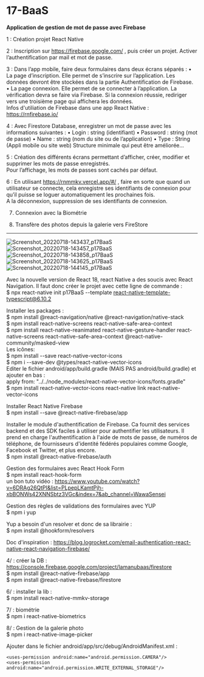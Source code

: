 # 17-BaaS

**Application de gestion de mot de passe avec Firebase**

1 : Création projet React Native  

2 : Inscription sur https://firebase.google.com/ , puis créer un projet. Activer l’authentification par mail et mot de passe.  

3 : Dans l’app mobile, faire deux formulaires dans deux écrans séparés :
• La page d’inscription. Elle permet de s’inscrire sur l’application. Les données devront être stockées dans la partie Authentification de Firebase.
• La page connexion. Elle permet de se connecter à l’application. La vérification devra se faire via Firebase. Si la connexion réussie, rediriger vers une troisième page qui affichera les données.  
Infos d'utiliation de Firebase dans une app React Native : https://rnfirebase.io/  

4 : Avec Firestore Database, enregistrer un mot de passe avec les informations suivantes :
• Login : string (identifiant)
• Password : string (mot de passe)
• Name : string (nom du site ou de l’application)
• Type : String (Appli mobile ou site web)
Structure minimale qui peut être améliorée...  

5 : Création des différents écrans permettant d’afficher, créer, modifier et supprimer les mots de passe enregistrés.  
Pour l’affichage, les mots de passes sont cachés par défaut.  

6 : En utilisant https://rnmmkv.vercel.app/#/ , faire en sorte que quand un utilisateur se connecte, cela enregistre ses identifiants de connexion pour qu’il puisse se loguer automatiquement les prochaines fois.  
A la déconnexion, suppression de ses identifiants de connexion.  

7. Connexion avec la Biométrie  

8. Transfère des photos depuis la galerie vers FireStore  

-------

![Screenshot_20220718-143437_p17BaaS](https://user-images.githubusercontent.com/35977024/179517415-1b436a3e-ae6c-453c-b957-3b0462f92d3a.jpg)
![Screenshot_20220718-143457_p17BaaS](https://user-images.githubusercontent.com/35977024/179517412-890c7164-7148-4898-95c8-e56b8ba8a03d.jpg)
![Screenshot_20220718-143858_p17BaaS](https://user-images.githubusercontent.com/35977024/179517416-21e37522-be72-452f-abfb-557d850c66f6.jpg)
![Screenshot_20220718-143625_p17BaaS](https://user-images.githubusercontent.com/35977024/179517407-c9d4c88b-e3d1-4505-88af-6cf7ec1c9f56.jpg)
![Screenshot_20220718-144145_p17BaaS](https://user-images.githubusercontent.com/35977024/179517405-d2c13e6c-0b60-4bb3-8fa5-699534ecff17.jpg)


Avec la nouvelle version de React 18, react Native a des soucis avec React Navigation. Il faut donc créer le projet avec cette ligne de commande :  
$ npx react-native init p17BaaS --template react-native-template-typescript@6.10.2 

Installer les packages :  
$ npm install @react-navigation/native @react-navigation/native-stack  
$ npm install react-native-screens react-native-safe-area-context  
$ npm install react-native-reanimated react-native-gesture-handler react-native-screens react-native-safe-area-context @react-native-community/masked-view  
Les icônes:  
$ npm install --save react-native-vector-icons  
$ npm i --save-dev @types/react-native-vector-icons  
Editer le fichier android/app/build.gradle (MAIS PAS android/build.gradle) et ajouter en bas :  
apply from: "../../node_modules/react-native-vector-icons/fonts.gradle"  
$ npm install react-native-vector-icons react-native link react-native-vector-icons  

Installer React Native Firebase  
$ npm install --save @react-native-firebase/app  

Installer le module d'authentification de Firebase. Ca fournit des services backend et des SDK faciles à utiliser pour authentifier les utilisateurs. Il prend en charge l'authentification à l'aide de mots de passe, de numéros de téléphone, de fournisseurs d'identité fédérés populaires comme Google, Facebook et Twitter, et plus encore.  
$ npm install @react-native-firebase/auth

Gestion des formulaires avec React Hook Form  
$ npm install react-hook-form  
un bon tuto vidéo : https://www.youtube.com/watch?v=6DRAg26QtPI&list=PLpepLKamtPjh-xbBONWs42XNNSbtz3VGc&index=7&ab_channel=WawaSensei  

Gestion des règles de validations des formulaires avec YUP  
$ npm i yup  

Yup a besoin d'un resolver et donc de sa librairie :  
$ npm install @hookform/resolvers  

Doc d'inspiration : https://blog.logrocket.com/email-authentication-react-native-react-navigation-firebase/  

4/ : créer la DB : https://console.firebase.google.com/project/lamanubaas/firestore  
$ npm install @react-native-firebase/app  
$ npm install @react-native-firebase/firestore  

6/ : installer la lib :  
$ npm install react-native-mmkv-storage  

7/ : biométrie  
$ npm i react-native-biometrics  

8/ : Gestion de la galerie photo  
$ npm i react-native-image-picker  

Ajouter dans le fichier android/app/src/debug/AndroidManifest.xml :  
```
<uses-permission android:name="android.permission.CAMERA"/>  
<uses-permission android:name="android.permission.WRITE_EXTERNAL_STORAGE"/>  
```

